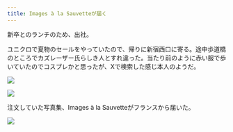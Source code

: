 ```yaml
---
title: Images à la Sauvetteが届く
---
```


新卒とのランチのため、出社。

ユニクロで夏物のセールをやっていたので、帰りに新宿西口に寄る。途中歩道橋のところでカズレーザー氏らしき人とすれ違った。当たり前のように赤い服で歩いていたのでコスプレかと思ったが、Xで検索した感じ本人のようだ。

![](https://ceshmina-photos.s3.ap-northeast-1.amazonaws.com/medium/202407/20240702-174819.jpg)

![](https://ceshmina-photos.s3.ap-northeast-1.amazonaws.com/medium/202407/20240702-175703.jpg)

注文していた写真集、Images à la Sauvetteがフランスから届いた。

![](https://ceshmina-photos.s3.ap-northeast-1.amazonaws.com/medium/202407/20240702-212406.jpg)
